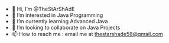 - 👋 Hi, I’m @TheStArShAdE
- 👀 I’m interested in Java Programming
- 🌱 I’m currently learning Advanced Java
- 💞️ I’m looking to collaborate on Java Projects
- 📫 How to reach me : email me at thestarshade58@gmail.com

<!---
TheStArShAdE/TheStArShAdE is a ✨ special ✨ repository because its `README.md` (this file) appears on your GitHub profile.
You can click the Preview link to take a look at your changes.
--->
